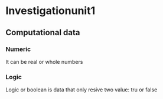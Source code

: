 # Investigationunit1
## Computational data
### Numeric
It can be real or whole numbers
### Logic
Logic or boolean is data that only resive two value: tru or false

